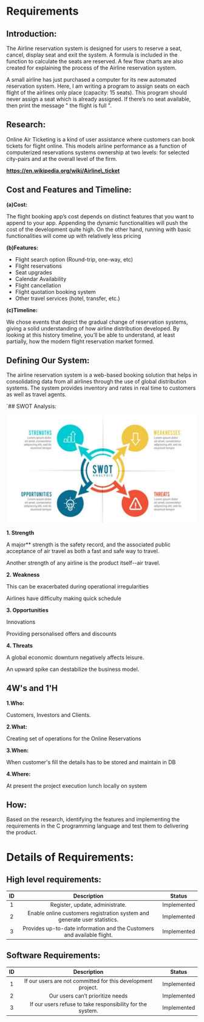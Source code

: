 # Requirements

## Introduction:

The Airline reservation system is designed for users to reserve a seat, cancel, display seat and exit the system. A formula is included in the function to calculate the seats are reserved. A few flow charts are also created for explaining the process of the Airline reservation system. 

A small airline has just purchased a computer for its new automated reservation system. Here, I am writing a program to assign seats on each flight of the airlines only place (capacity: 15 seats). This program should never assign a seat which is already assigned. If there’s no seat available, then print the message " the flight is full ".

## Research:

Online Air Ticketing is a kind of user assistance where customers can book tickets for flight online. This models airline performance as a function of computerized reservations systems ownership at two levels: for selected city-pairs and at the overall level of the firm. 

**https://en.wikipedia.org/wiki/Airline\_ticket**

## Cost and Features and Timeline:

**(a)Cost:** 

The flight booking app’s cost depends on distinct features that you want to append to your app. Appending the dynamic functionalities will push the cost of the development quite high. On the other hand, running with basic functionalities will come up with relatively less pricing

**(b)Features:**

- Flight search option (Round-trip, one-way, etc)
- Flight reservations
- Seat upgrades
- Calendar Availability
- Flight cancellation
- Flight quotation booking system
- Other travel services (hotel, transfer, etc.)

**(c)Timeline:**

We chose events that depict the gradual change of reservation systems, giving a solid understanding of how airline distribution developed. By looking at this history timeline, you’ll be able to understand, at least partially, how the modern flight reservation market formed.

## Defining Our System:

The airline reservation system is a web-based booking solution that helps in consolidating data from all airlines through the use of global distribution systems. The system provides inventory and rates in real time to customers as well as travel agents.

`## SWOT Analysis:

![](Aspose.Words.d7d7f6b1-41f7-4b2f-a3df-cc313ad6ca61.001.jpeg)

**1. Strength**

A major** strength is the safety record, and the associated public acceptance of air travel as both a fast and safe way to travel.

Another strength of any airline is the product itself--air travel.

**2. Weakness**

This can be exacerbated during operational irregularities

Airlines have difficulty making quick schedule

**3. Opportunities**	

Innovations

Providing personalised offers and discounts

**4. Threats**

A global economic downturn negatively affects leisure.

An upward spike can destabilize the business model.

## 4W's and 1'H

**1.Who:**

Customers, Investors and Clients.

**2.What:**

Creating set of operations for the Online Reservations 

**3.When:**

When customer's fill the details has to be stored and maintain in DB

**4.Where:**

At present the project execution lunch locally on system

## How:

Based on the research, identifying the features and implementing the requirements in the C programming language and test them to delivering the product.


# Details of Requirements:

## High level requirements:

|**ID**|**Description**|**Status**|
| :-: | :-: | :-: |
|1|Register, update, administrate.|Implemented|
|2|Enable online customers registration system and generate user statistics.|Implemented|
|3|Provides up-to-date information and the Customers and available flight.|Implemented|

## Software Requirements:

|**ID**|**Description**|**Status**|
| :-: | :-: | :-: |
|1|If our users are not committed for this development project.|Implemented|
|2|Our users can’t prioritize needs|Implemented|
|3|If our users refuse to take responsibility for the system.|Implemented|


